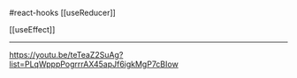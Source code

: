 #react-hooks
[[useReducer]]

[[useEffect]]

----------------------------
https://youtu.be/teTeaZ2SuAg?list=PLqWpppPogrrrAX45apJf6igkMgP7cBIow





